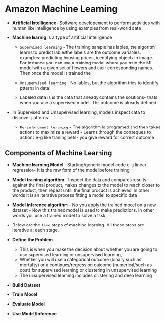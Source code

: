 # Amazon Machine Learning


- **Artificial Intelligence**- Software developement to perform activities with human like intelligence by using examples from real-world data
- **Machine learnig** is a type of artificial intelligence
    - `Supervised learning` - The training sample has lables, the algoritm learns to predict lablesthe labels are the outcome variables. examples: predicting housing prices, identifying objects in image. For instance you can use a training model where you train the ML model with a given set of flowers and their corresponding names. Then once the model is trained the 
    - `Unsupervised learning` - No lables, but the algorithm tries to identify ptterns in data

    - Labeled data is is the data that already contains the solutions- thats when you use a supervised model. The outcome is already defined

- In Supervised and Unsupervised learning, models inspect data to discover patterns

    - `Re-inforcment leraning` - The algorithm is programed and then takes actions to maximize a reward - Learns through the conseques to actions e-g like traning pets- you give reward for correct outcome

## Components of Machine Learning

- **Machine learning Model** - Starting/generic model code e-g linear regression- It is the raw form of the model before training
- **Model training algorithm** - Inspect the data and compares results against the final product, makes changes to the model to reach closer to the product, then repeat untill the final product is achieved. In other words it is an iterative process fitting a model to specific data
- **Model inference algorithm** - No you apply the trained model on a new dataset - Now this trained model is used to make predictions. In other words you use a trained model to solve a task

- Below are the `five` steps of machine learning. All these steps are iterative at each stage.

- **Define the Problem** 
    - This is when you make the decision about whether you are going to use supervised learning or unsupervised learning,
    - Whether you will use a categorical outcome (binary such as mortality) or a continues/regression outcome (numerical/such as cost) for supervised learning or clustering in unsupervised learning
    - The unsupervised learning includes clustering and deep learning

- **Build Dataset**
- **Train Model**
- **Evaluate Model**
- **Use Model/Inference**
